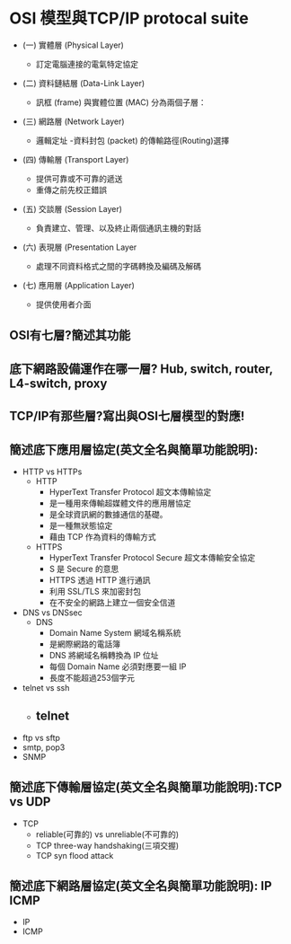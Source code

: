 
# OSI 模型與TCP/IP protocal suite
- (一) 實體層 (Physical Layer)
  - 訂定電腦連接的電氣特定協定

- (二) 資料鏈結層 (Data-Link Layer)
  - 訊框 (frame) 與實體位置 (MAC) 
分為兩個子層：
- (三) 網路層 (Network Layer)
  - 邏輯定址
  -資料封包 (packet) 的傳輸路徑(Routing)選擇
- (四) 傳輸層 (Transport Layer)
  - 提供可靠或不可靠的遞送
  - 重傳之前先校正錯誤
- (五) 交談層 (Session Layer)
  - 負責建立、管理、以及終止兩個通訊主機的對話
- (六) 表現層 (Presentation Layer
  - 處理不同資料格式之間的字碼轉換及編碼及解碼
- (七) 應用層 (Application Layer)
  - 提供使用者介面
## OSI有七層?簡述其功能

## 底下網路設備運作在哪一層? Hub, switch, router, L4-switch, proxy
## TCP/IP有那些層?寫出與OSI七層模型的對應!

## 簡述底下應用層協定(英文全名與簡單功能說明):
- HTTP vs HTTPs
  - HTTP
    - HyperText Transfer Protocol 超文本傳輸協定
    - 是一種用來傳輸超媒體文件的應用層協定
    - 是全球資訊網的數據通信的基礎。
    - 是一種無狀態協定
    - 藉由 TCP 作為資料的傳輸方式
  - HTTPS
    - HyperText Transfer Protocol Secure 超文本傳輸安全協定
    - S 是 Secure 的意思
    - HTTPS 透過 HTTP 進行通訊
    - 利用 SSL/TLS 來加密封包
    - 在不安全的網路上建立一個安全信道
- DNS vs DNSsec
  - DNS
    - Domain Name System 網域名稱系統
    - 是網際網路的電話簿
    - DNS 將網域名稱轉換為 IP 位址
    - 每個 Domain Name 必須對應要一組 IP
    - 長度不能超過253個字元
- telnet vs ssh
  - telnet
    -  
- ftp vs sftp
- smtp, pop3
- SNMP

## 簡述底下傳輸層協定(英文全名與簡單功能說明):TCP vs UDP
- TCP
  - reliable(可靠的) vs unreliable(不可靠的)
  - TCP three-way handshaking(三項交握)  
  - TCP syn flood attack

## 簡述底下網路層協定(英文全名與簡單功能說明): IP   ICMP
- IP
- ICMP
